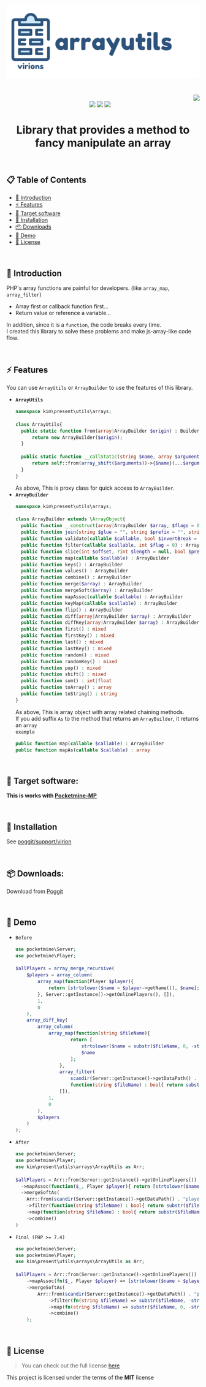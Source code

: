 <div align="center">  
  <img src="assets/title.svg"><br>  
  <h1><img src="https://views.whatilearened.today/views/github/PresentKim/arrayutils.svg?style=for-the-badge" height="24" align="right"></h1><br>  
  <img src="https://img.shields.io/github/stars/PresentKim/arrayutils?style=for-the-badge" height="24">  
  <img src="https://img.shields.io/github/license/PresentKim/arrayutils.svg?style=for-the-badge" height="24">  
  <a href="https://poggit.pmmp.io/ci/PresentKim/arrayutils/~">  
    <img src="https://poggit.pmmp.io/ci.shield/PresentKim/arrayutils/~?style=for-the-badge" height="24">   
  </a>  
  
  <h1><strong> Library that provides a method to fancy manipulate an array </strong></h1><br>  
</div>  

## :clipboard: Table of Contents  
- [:book: Introduction](#book-introduction)  
- [:zap: Features](#zap-features)  
- [:file_folder: Target software](#file_folder-target-software)  
- [:wrench: Installation](#wrench-installation)  
- [:package: Downloads](#package-downloads)  
- [:space_invader: Demo](#space_invader-demo)  
- [:memo: License](#memo-license)  
  
<br>  
  
## :book: Introduction  
PHP's array functions are painful for developers. (like `array_map`, `array_filter`)  
- Array first or callback function first...  
- Return value or reference a variable...  

In addition, since it is a `function`, the code breaks every time.  
I created this library to solve these problems and make js-array-like code flow.  
  
<br>  
  
## :zap: Features  
You can use `ArrayUtils` or `ArrayBuilder` to use the features of this library. 
- **`ArrayUtils`**
  ```php  
  namespace kim\present\utils\arrays;  
  
  class ArrayUtils{  
    public static function from(array|ArrayBuilder $origin) : Builder{  
        return new ArrayBuilder($origin);  
    }  
  
    public static function __callStatic(string $name, array $arguments){  
        return self::from(array_shift($arguments))->{$name}(...$arguments);  
    }  
  }  
  ```  
  As above, This is proxy class for quick access to `ArrayBuilder`.  
- **`ArrayBuilder`**  
  ```php  
  namespace kim\present\utils\arrays;  
  
  class ArrayBuilder extends \ArrayObject{  
    public function __construct(array|ArrayBuilder $array, $flags = 0, $iteratorClass = "ArrayIterator")  
    public function join(string $glue = "", string $prefix = "", string $suffix = "") : string  
    public function validate(callable $callable, bool $invertBreak = false) : bool  
    public function filter(callable $callable, int $flag = 0) : ArrayBuilder  
    public function slice(int $offset, ?int $length = null, bool $preserveKeys = false) : ArrayBuilder  
    public function map(callable $callable) : ArrayBuilder  
    public function keys() : ArrayBuilder  
    public function values() : ArrayBuilder  
    public function combine() : ArrayBuilder  
    public function merge($array) : ArrayBuilder  
    public function mergeSoft($array) : ArrayBuilder  
    public function mapAssoc(callable $callable) : ArrayBuilder  
    public function keyMap(callable $callable) : ArrayBuilder  
    public function flip() : ArrayBuilder  
    public function diff(array|ArrayBuilder $array) : ArrayBuilder  
    public function diffKey(array|ArrayBuilder $array) : ArrayBuilder  
    public function first() : mixed  
    public function firstKey() : mixed  
    public function last() : mixed  
    public function lastKey() : mixed  
    public function random() : mixed  
    public function randomKey() : mixed  
    public function pop() : mixed  
    public function shift() : mixed  
    public function sum() : int|float  
    public function toArray() : array  
    public function toString() : string  
  }  
  ```  
  As above, This is array object with array related chaining methods.  
  If you add suffix `As` to the method that returns an `ArrayBuilder`, it returns an `array`  
  `example`
  ```php
  public function map(callable $callable) : ArrayBuilder  
  public function mapAs(callable $callable) : array  
  ```
  
<br>  
  
## :file_folder: Target software:  
**This is works with [Pocketmine-MP](https://github.com/pmmp/PocketMine-MP)**  
  
<br>  
  
## :wrench: Installation
See [poggit/support/virion](https://github.com/poggit/support/blob/master/virion.md)
  
<br>  
  
## :package: Downloads:  
Download from [Poggit](https://poggit.pmmp.io/ci/PresentKim/arrayutils/~)
  
<br>  
  
## :space_invader: Demo  
- `Before`
  ```php
  use pocketmine\Server;
  use pocketmine\Player;
  
  $allPlayers = array_merge_recursive(
      $players = array_column(
          array_map(function(Player $player){
              return [strtolower($name = $player->getName()), $name];
          }, Server::getInstance()->getOnlinePlayers(), []),
          1,
          0
      ),
      array_diff_key(
          array_column(
              array_map(function(string $fileName){
                      return [
                          strtolower($name = substr($fileName, 0, -strlen(".dat"))),
                          $name
                      ];
                  },
                  array_filter(
                      scandir(Server::getInstance()->getDataPath() . "players/"),
                      function(string $fileName) : bool{ return substr($fileName, -strlen(".dat")) === ".dat"; }),
                  []),
              1,
              0
          ),
          $players
      )
  );
  ```
- `After`
  ```php
  use pocketmine\Server;
  use pocketmine\Player;
  use kim\present\utils\arrays\ArrayUtils as Arr;

  $allPlayers = Arr::from(Server::getInstance()->getOnlinePlayers())
    ->mapAssoc(function($_, Player $player){ return [strtolower($name = $player->getName()), $name]; })
    ->mergeSoftAs(
      Arr::from(scandir(Server::getInstance()->getDataPath() . "players/"))
      ->filter(function(string $fileName) : bool{ return substr($fileName, -strlen(".dat")) === ".dat"; })
      ->map(function(string $fileName) : bool{ return substr($fileName, 0, -strlen(".dat")); })
      ->combine()
  )
  ```
- `Final (PHP >= 7.4)`
  ```php
  use pocketmine\Server;
  use pocketmine\Player;
  use kim\present\utils\arrays\ArrayUtils as Arr;

  $allPlayers = Arr::from(Server::getInstance()->getOnlinePlayers())
      ->mapAssoc(fn($_, Player $player) => [strtolower($name = $player->getName()), $name])
      ->mergeSoftAs(
          Arr::from(scandir(Server::getInstance()->getDataPath() . "players/"))
              ->filter(fn(string $fileName) => substr($fileName, -strlen(".dat")) === ".dat")
              ->map(fn(string $fileName) => substr($fileName, 0, -strlen(".dat")))
              ->combine()
      );
  ```
  
<br>  
  
## :memo: License  
> You can check out the full license [here](LICENSE)  
  
This project is licensed under the terms of the **MIT** license  